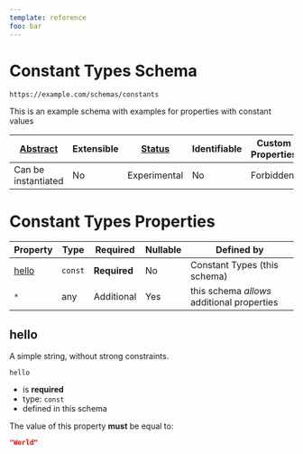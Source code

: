 ```yaml
---
template: reference
foo: bar
---
```


# Constant Types Schema

```
https://example.com/schemas/constants
```

This is an example schema with examples for properties with constant values

| [Abstract](../abstract.md) | Extensible | [Status](../status.md) | Identifiable | Custom Properties | Additional Properties | Defined In |
|----------------------------|------------|------------------------|--------------|-------------------|-----------------------|------------|
| Can be instantiated | No | Experimental | No | Forbidden | Permitted | [constants.schema.json](constants.schema.json) |

# Constant Types Properties

| Property | Type | Required | Nullable | Defined by |
|----------|------|----------|----------|------------|
| [hello](#hello) | `const` | **Required**  | No | Constant Types (this schema) |
| `*` | any | Additional | Yes | this schema *allows* additional properties |

## hello

A simple string, without strong constraints.

`hello`
* is **required**
* type: `const`
* defined in this schema

The value of this property **must** be equal to:

```json
"World"
```




